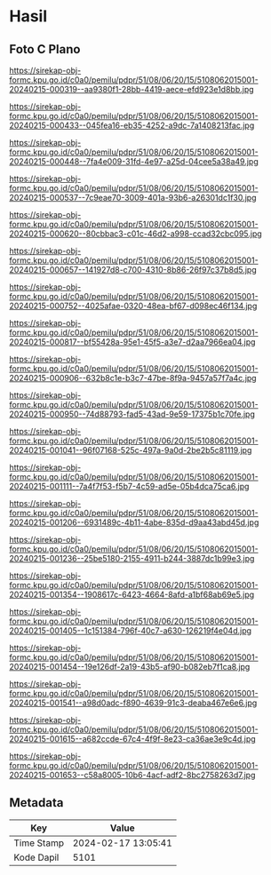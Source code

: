 # Hasil

## Foto C Plano

https://sirekap-obj-formc.kpu.go.id/c0a0/pemilu/pdpr/51/08/06/20/15/5108062015001-20240215-000319--aa9380f1-28bb-4419-aece-efd923e1d8bb.jpg

https://sirekap-obj-formc.kpu.go.id/c0a0/pemilu/pdpr/51/08/06/20/15/5108062015001-20240215-000433--045fea16-eb35-4252-a9dc-7a1408213fac.jpg

https://sirekap-obj-formc.kpu.go.id/c0a0/pemilu/pdpr/51/08/06/20/15/5108062015001-20240215-000448--7fa4e009-31fd-4e97-a25d-04cee5a38a49.jpg

https://sirekap-obj-formc.kpu.go.id/c0a0/pemilu/pdpr/51/08/06/20/15/5108062015001-20240215-000537--7c9eae70-3009-401a-93b6-a26301dc1f30.jpg

https://sirekap-obj-formc.kpu.go.id/c0a0/pemilu/pdpr/51/08/06/20/15/5108062015001-20240215-000620--80cbbac3-c01c-46d2-a998-ccad32cbc095.jpg

https://sirekap-obj-formc.kpu.go.id/c0a0/pemilu/pdpr/51/08/06/20/15/5108062015001-20240215-000657--141927d8-c700-4310-8b86-26f97c37b8d5.jpg

https://sirekap-obj-formc.kpu.go.id/c0a0/pemilu/pdpr/51/08/06/20/15/5108062015001-20240215-000752--4025afae-0320-48ea-bf67-d098ec46f134.jpg

https://sirekap-obj-formc.kpu.go.id/c0a0/pemilu/pdpr/51/08/06/20/15/5108062015001-20240215-000817--bf55428a-95e1-45f5-a3e7-d2aa7966ea04.jpg

https://sirekap-obj-formc.kpu.go.id/c0a0/pemilu/pdpr/51/08/06/20/15/5108062015001-20240215-000906--632b8c1e-b3c7-47be-8f9a-9457a57f7a4c.jpg

https://sirekap-obj-formc.kpu.go.id/c0a0/pemilu/pdpr/51/08/06/20/15/5108062015001-20240215-000950--74d88793-fad5-43ad-9e59-17375b1c70fe.jpg

https://sirekap-obj-formc.kpu.go.id/c0a0/pemilu/pdpr/51/08/06/20/15/5108062015001-20240215-001041--96f07168-525c-497a-9a0d-2be2b5c81119.jpg

https://sirekap-obj-formc.kpu.go.id/c0a0/pemilu/pdpr/51/08/06/20/15/5108062015001-20240215-001111--7a4f7f53-f5b7-4c59-ad5e-05b4dca75ca6.jpg

https://sirekap-obj-formc.kpu.go.id/c0a0/pemilu/pdpr/51/08/06/20/15/5108062015001-20240215-001206--6931489c-4b11-4abe-835d-d9aa43abd45d.jpg

https://sirekap-obj-formc.kpu.go.id/c0a0/pemilu/pdpr/51/08/06/20/15/5108062015001-20240215-001236--25be5180-2155-4911-b244-3887dc1b99e3.jpg

https://sirekap-obj-formc.kpu.go.id/c0a0/pemilu/pdpr/51/08/06/20/15/5108062015001-20240215-001354--1908617c-6423-4664-8afd-a1bf68ab69e5.jpg

https://sirekap-obj-formc.kpu.go.id/c0a0/pemilu/pdpr/51/08/06/20/15/5108062015001-20240215-001405--1c151384-796f-40c7-a630-126219f4e04d.jpg

https://sirekap-obj-formc.kpu.go.id/c0a0/pemilu/pdpr/51/08/06/20/15/5108062015001-20240215-001454--19e126df-2a19-43b5-af90-b082eb7f1ca8.jpg

https://sirekap-obj-formc.kpu.go.id/c0a0/pemilu/pdpr/51/08/06/20/15/5108062015001-20240215-001541--a98d0adc-f890-4639-91c3-deaba467e6e6.jpg

https://sirekap-obj-formc.kpu.go.id/c0a0/pemilu/pdpr/51/08/06/20/15/5108062015001-20240215-001615--a682ccde-67c4-4f9f-8e23-ca36ae3e9c4d.jpg

https://sirekap-obj-formc.kpu.go.id/c0a0/pemilu/pdpr/51/08/06/20/15/5108062015001-20240215-001653--c58a8005-10b6-4acf-adf2-8bc2758263d7.jpg


## Metadata

| Key        | Value               |
| ---------- | ------------------- |
| Time Stamp | 2024-02-17 13:05:41 |
| Kode Dapil | 5101                |



